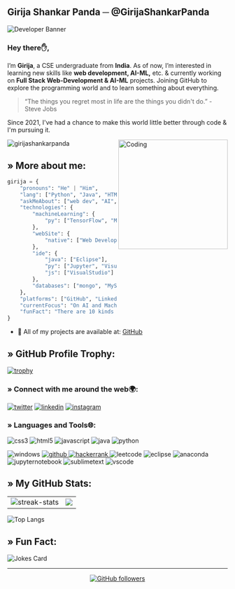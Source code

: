 ## Girija Shankar Panda ─ @GirijaShankarPanda

![Developer Banner](https://user-images.githubusercontent.com/104772357/188424608-6b2d0f5e-5810-4029-b0dd-10f53e0b5b04.gif)


### Hey there✋, 
I’m <b>Girija</b>, a CSE undergraduate from <b>India</b>. As of now, I’m interested in learning new skills like <b>web development, AI-ML,</b> etc. & currently working on <b>Full Stack Web-Development & AI-ML</b> projects. Joining GitHub to explore the programming world and to learn something about everything.

> “The things you regret most in life are the things you didn't do.” - Steve Jobs

Since 2021, I've had a chance to make this world little better through code & I'm pursuing it.

<img align="right" alt="Coding" width="250" src="https://user-images.githubusercontent.com/104772357/188418004-bf920542-27da-45fd-bd21-16072f29edc0.png">

<p align="left"> <img src="https://komarev.com/ghpvc/?username=girijashankarpanda&label=Profile%20views&color=0e75b6&style=flat" alt="girijashankarpanda" /> </p>


## &raquo; More about me:

```python
girija = {
    "pronouns": "He" | "Him",
    "lang": ["Python", "Java", "HTML", "Javascript"],
    "askMeAbout": ["web dev", "AI", "ML"],
    "technologies": {
        "machineLearning": {
            "py": ["TensorFlow", "Matplotlib", "Pandas", "Numpy", "Scikit-learn"]
        },
        "webSite": {
            "native": ["Web Development"]
        },
        "ide": {
            "java": ["Eclipse"],
            "py": ["Jupyter", "VisualStudio"],
            "js": ["VisualStudio"]
        },
        "databases": ["mongo", "MySql"]
    },
    "platforms": ["GitHub", "Linkedin", "Twitter"],
    "currentFocus": "On AI and Machine Learning",
    "funFact": "There are 10 kinds of people in the world, those who understand binary and those who don’t."
}
```

- 📝 All of my projects are available at: [GitHub](https://github.com/GirijaShankarPanda)


<h2 align="left">&raquo; GitHub Profile Trophy:</h2>

[![trophy](https://github-profile-trophy.vercel.app/?username=GirijaShankarPanda&theme=algolia)](https://github.com/ryo-ma/github-profile-trophy)


<h3 align="left">&raquo; Connect with me around the web🌍:</h3>

<p align="left">
<a href="https://twitter.com/itsmedeva_" target="_blank"><img src="https://img.shields.io/badge/Twitter-1DA1F2?style=for-the-badge&logo=twitter&logoColor=white" alt="twitter"/></a>
<a href="https://www.linkedin.com/in/girija-shankar-panda-27331923b/" target="_blank"><img src="https://img.shields.io/badge/LinkedIn-0077B5?style=for-the-badge&logo=linkedin&logoColor=white" alt="linkedin"/></a>
<a href="https://www.instagram.com/itsmedeva._/" target="_blank"><img src="https://img.shields.io/badge/Instagram-%23E4405F.svg?style=for-the-badge&logo=Instagram&logoColor=white" alt="instagram"/></a>


<h3 align="left">&raquo; Languages and Tools🌐:</h3>

<p align="left"> <img src="https://img.shields.io/badge/CSS3-1572B6?style=for-the-badge&logo=css3&logoColor=white" alt="css3"/> <img src="https://img.shields.io/badge/HTML5-E34F26?style=for-the-badge&logo=html5&logoColor=white" alt="html5"/> <img src="https://img.shields.io/badge/JavaScript-323330?style=for-the-badge&logo=javascript&logoColor=F7DF1E" alt="javascript"/> <img src="https://img.shields.io/badge/java-%23ED8B00.svg?style=for-the-badge&logo=java&logoColor=white" alt="java"/> <img src="https://img.shields.io/badge/python-3670A0?style=for-the-badge&logo=python&logoColor=ffdd54" alt="python"/> <p/>
<p align="left"> <img src="https://img.shields.io/badge/Windows-0078D6?style=for-the-badge&logo=windows&logoColor=white" alt="windows"/> <a href="https://github.com/GirijaShankarPanda" target="_blank"> <img src="https://img.shields.io/badge/GitHub-100000?style=for-the-badge&logo=github&logoColor=white" alt="github"/> </a> <a href="https://www.hackerrank.com/girijashankarpa1" target="_blank"> <img src="https://img.shields.io/badge/-Hackerrank-2EC866?style=for-the-badge&logo=HackerRank&logoColor=white" alt="hackerrank"/> </a> <img src="https://img.shields.io/badge/LeetCode-000000?style=for-the-badge&logo=LeetCode&logoColor=#d16c06" alt="leetcode"/> <img src="https://img.shields.io/badge/Eclipse-2C2255?style=for-the-badge&logo=eclipse&logoColor=white" alt="eclipse"/> <img src="https://img.shields.io/badge/Anaconda-%2344A833.svg?style=for-the-badge&logo=anaconda&logoColor=white" alt="anaconda"/> <img src="https://img.shields.io/badge/jupyter-%23FA0F00.svg?style=for-the-badge&logo=jupyter&logoColor=white" alt="jupyternotebook"/> <img src="https://img.shields.io/badge/sublime_text-%23575757.svg?style=for-the-badge&logo=sublime-text&logoColor=important" alt="sublimetext"/> <img src="https://img.shields.io/badge/VSCode-0078D4?style=for-the-badge&logo=visual%20studio%20code&logoColor=white" alt="vscode"/> </p>

 
## &raquo; My GitHub Stats:

<table>
 <tr>
 
<td><img src="http://github-readme-streak-stats.herokuapp.com?user=GirijaShankarPanda&theme=tokyonight" alt="streak-stats" /></td>

 <td><img src="https://github-readme-stats.vercel.app/api?username=GirijaShankarPanda&theme=tokyonight&show_icons=true"></td>
 </tr>
 </table>
 
 ![Top Langs](https://github-readme-stats.vercel.app/api/top-langs/?username=GirijaShankarPanda&langs_count=8&theme=tokyonight)

## &raquo; Fun Fact:
<img src="https://readme-jokes.vercel.app/api" alt="Jokes Card" />

<hr>

<div align="center"> 

[![GitHub followers](https://img.shields.io/github/followers/GirijaShankarPanda.svg?style=social&label=Followers)](https://github.com/GirijaShankarPanda?tab=followers)
</div>



<!---
GirijaShankarPanda/GirijaShankarPanda is a ✨ special ✨ repository because its `README.md` (this file) appears on your GitHub profile.
You can click the Preview link to take a look at your changes.
--->
